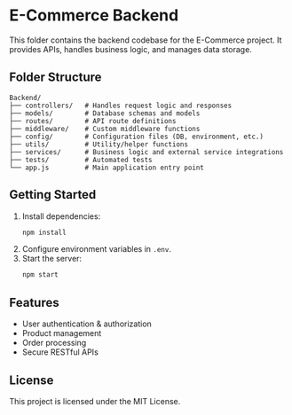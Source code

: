 # E-Commerce Backend

This folder contains the backend codebase for the E-Commerce project. It provides APIs, handles business logic, and manages data storage.

## Folder Structure

```
Backend/
├── controllers/   # Handles request logic and responses
├── models/        # Database schemas and models
├── routes/        # API route definitions
├── middleware/    # Custom middleware functions
├── config/        # Configuration files (DB, environment, etc.)
├── utils/         # Utility/helper functions
├── services/      # Business logic and external service integrations
├── tests/         # Automated tests
└── app.js         # Main application entry point
```

## Getting Started

1. Install dependencies:
    ```bash
    npm install
    ```
2. Configure environment variables in `.env`.
3. Start the server:
    ```bash
    npm start
    ```

## Features

- User authentication & authorization
- Product management
- Order processing
- Secure RESTful APIs

## License

This project is licensed under the MIT License.